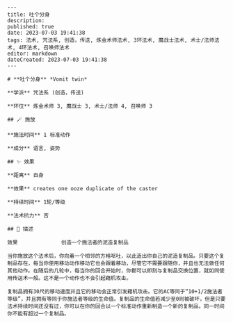 
    ---
    title: 吐个分身
    description: 
    published: true
    date: 2023-07-03 19:41:38
    tags: 法术, 咒法系, 创造，传送, 炼金术师法术, 3环法术, 魔战士法术, 术士/法师法术, 4环法术, 召唤师法术
    editor: markdown
    dateCreated: 2023-07-03 19:41:38
    ---

    # **吐个分身** *Vomit twin*

    **学派** 咒法系 (创造，传送) 

    **环位** 炼金术师 3, 魔战士 3, 术士/法师 4, 召唤师 3

    ## 🪄 施放

    **施法时间** 1 标准动作

    **成分** 语言, 姿势

    ## ✨ 效果  

    **距离** 自身 

    **效果** creates one ooze duplicate of the caster 

    **持续时间** 1轮/等级 

    **法术抗力** 否

    ## 📖 描述

    效果              创造一个施法者的泥造复制品

    当你施放这个法术后，你向着一个相邻的方格呕吐，以此造出你自己的泥造复制品。只要这个复制品存在，每当你使用移动动作移动它也会跟着移动，尽管它不需要跟随你，并且也无法做任何其他动作。在随后的几轮中，每当你的回合开始时，你都可以即刻与复制品交换位置，就如同使用传送术一般。这不是一个动作也不会引起藉机攻击。

    复制品拥有30尺的移动速度并且它的移动会正常引发藉机攻击。它的AC等同于“10+1/2施法者等级”，并且拥有等同于你施法者等级的生命值。复制品的生命值若减少至0则被破坏，但是只要法术持续时间还没有过，你可以在你的回合以一个标准动作重新制造一个新的复制品。同一时间你不能有超过一个复制品。
    